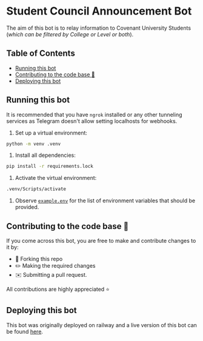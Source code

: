 # Student Council Announcement Bot

The aim of this bot is to relay information to Covenant University Students (_which can be filtered by College or Level or both_).

## Table of Contents
- [Running this bot](#running-this-bot)
- [Contributing to the code base 🌿](#contributing-to-the-code-base-🌿)
- [Deploying this bot](#deploying-this-bot)

## Running this bot
It is recommended that you have `ngrok` installed or any other tunneling services as Telegram doesn't allow setting localhosts for webhooks.

1. Set up a virtual environment:

  ```bash
  python -m venv .venv
  ```

1. Install all dependencies:

  ```bash
  pip install -r requirements.lock
  ```

1. Activate the virtual environment:

  ```bash
  .venv/Scripts/activate
  ```

1. Observe [`example.env`](example.env) for the list of environment variables that should be provided.

## Contributing to the code base 🌿
If you come across this bot, you are free to make and contribute changes to it by:
- 🍴 Forking this repo 
- ✏️ Making the required changes
- ✉️ Submitting a pull request.

All contributions are highly appreciated ⭐

## Deploying this bot
This bot was originally deployed on railway and a live version of this bot can be found [here](https://cusctelegrambot-production.up.railway.app/).


<!-- TODO Deal with transaction rollbacks perfectly -->